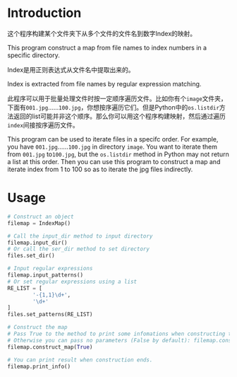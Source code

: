 # Introduction

这个程序构建某个文件夹下从多个文件的文件名到数字Index的映射。

This program construct a map from file names to index numbers in a specific directory.

Index是用正则表达式从文件名中提取出来的。

Index is extracted from file names by regular expression matching.

此程序可以用于批量处理文件时按一定顺序遍历文件。比如你有个`image`文件夹，下面有`001.jpg`……`100.jpg`，你想按序遍历它们。但是Python中的`os.listdir`方法返回的list可能并非这个顺序。那么你可以用这个程序构建映射，然后通过遍历`index`间接按序遍历文件。

This program can be used to iterate files in a specifc order. For example, you  have `001.jpg`……`100.jpg` in directory `image`. You want to iterate them from `001.jpg` to`100.jpg`, but the `os.listdir` method in Python may not return a list at this order. Then you can use this program to construct a map and iterate index from 1 to 100 so as to iterate the jpg files indirectly.

# Usage

```python
# Construct an object
filemap = IndexMap()

# Call the input_dir method to input directory
filemap.input_dir()
# Or call the ser_dir method to set directory
files.set_dir()

# Input regular expressions
filemap.input_patterns()
# Or set regular expressions using a list
RE_LIST = [
        '-{1,1}\d+',
        '\d+'
]
files.set_patterns(RE_LIST)

# Construct the map
# Pass True to the method to print some infomations when constructing the map.
# Otherwise you can pass no parameters (False by default): filemap.construct_map()
filemap.construct_map(True)

# You can print result when construction ends.
filemap.print_info()
```



